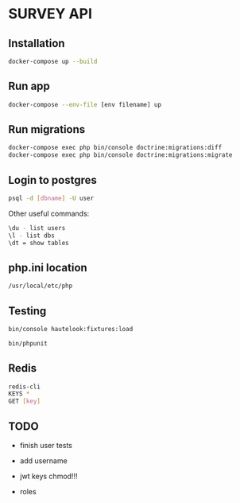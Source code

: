 # SURVEY API

## Installation

```sh
docker-compose up --build
```

## Run app

```sh
docker-compose --env-file [env filename] up
```

## Run migrations

```sh
docker-compose exec php bin/console doctrine:migrations:diff
docker-compose exec php bin/console doctrine:migrations:migrate
```

## Login to postgres

```sh
psql -d [dbname] -U user
```

Other useful commands:

```sh
\du - list users
\l - list dbs
\dt = show tables
```

## php.ini location

```sh
/usr/local/etc/php
```

## Testing

```sh
bin/console hautelook:fixtures:load
```
```sh
bin/phpunit
```

## Redis

```sh
redis-cli
KEYS *
GET [key]
```

## TODO

- finish user tests
- add username
- jwt keys chmod!!!

- roles